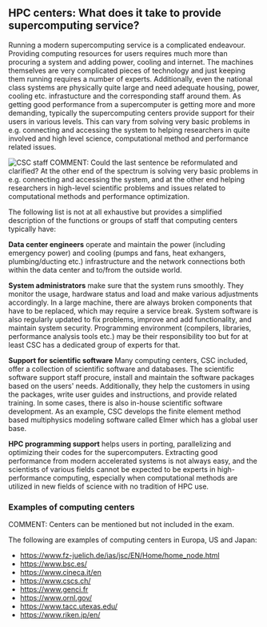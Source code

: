 ## HPC centers: What does it take to provide supercomputing service?

Running a modern supercomputing service is a complicated endeavour. Providing computing resources for users requires much more than procuring a system and adding power, cooling and internet. The machines themselves are very complicated pieces of technology and just keeping them running
requires a number of experts. Additionally, even the national class systems are physically quite large and need adequate housing, power, cooling etc. infrastucture and
the corresponding staff around them. As getting good performance from a supercomputer is getting more and more demanding, typically the supercomputing centers
provide support for their users in various levels. This can vary from solving very basic problems in e.g. connecting and accessing the system to helping researchers in quite involved and high level science, computational method and performance related issues. 

![CSC staff](https://www.csc.fi/documents/10180/143742/osaava_henkilosto.png)
COMMENT: Could the last sentence be reformulated and clarified? At the other end of the spectrum is solving very basic problems in e.g. connecting and accessing the system, and at the other end helping researchers in high-level scientific problems and issues related to computational methods and performance optimization. 

The following list is not at all exhaustive but provides a simplified description of the functions or groups of staff that computing centers typically have:

**Data center engineers** operate and maintain the power (including emergency power) and cooling (pumps and fans, heat exhangers, plumbing/ducting etc.) infrastructure
and the network connections both within the data center and to/from the outside world.

**System administrators** make sure that the system runs smoothly. They monitor the usage, hardware status and load and make various adjustments accordingly. In a large machine, there are always broken components that have to be replaced, which may require a service break. System software is also regularly updated to fix problems, improve and add functionality, and maintain system security. Programming environment (compilers, libraries, performance analysis tools etc.) may be their responsibility 
too but for at least CSC has a dedicated group of experts for that.

**Support for scientific software** Many computing centers, CSC included, offer a collection of scientific software and databases. The scientific software support staff procure, install and maintain the software packages based on the users' needs. Additionally, they help the customers in using the packages, write user guides and instructions, and provide related training. In some cases, there is also in-house scientific software development. As an example, CSC develops the finite element method based multiphysics modeling software called Elmer which has a global user base.

**HPC programming support** helps users in porting, parallelizing and optimizing their codes for the supercomputers. Extracting good performance from modern accelerated systems is not always easy, and the scientists of various fields cannot be expected to be experts in high-performance computing, especially when computational methods are utilized in new fields of science with no tradition of HPC use.

### Examples of computing centers

COMMENT: Centers can be mentioned but not included in the exam. 

The following are examples of computing centers in Europa, US and Japan:
- https://www.fz-juelich.de/ias/jsc/EN/Home/home_node.html
- https://www.bsc.es/
- https://www.cineca.it/en
- https://www.cscs.ch/
- https://www.genci.fr
- https://www.ornl.gov/
- https://www.tacc.utexas.edu/
- https://www.riken.jp/en/
